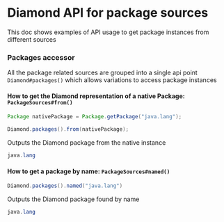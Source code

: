 # Diamond API for package sources
This doc shows examples of API usage to get package instances 
from different sources

### Packages accessor
All the package related sources are grouped into a single api point
`Diamond#packages()` which allows variations to access package instances

#### How to get the Diamond representation of a native Package: `PackageSources#from()`
```java
Package nativePackage = Package.getPackage("java.lang");

Diamond.packages().from(nativePackage);
```
Outputs the Diamond package from the native instance
```java
java.lang
```

#### How to get a package by name: `PackageSources#named()`
```java
Diamond.packages().named("java.lang")
```
Outputs the Diamond package found by name 
```java
java.lang
```

